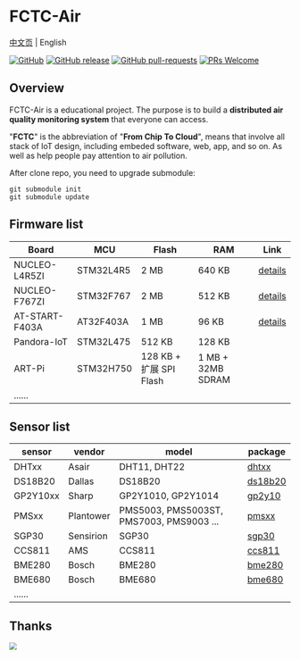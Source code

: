 # FCTC-Air

[中文页](README_zh.md) | English

[![GitHub](https://img.shields.io/github/license/luhuadong/fctc-air.svg)](https://github.com/luhuadong/fctc-air/blob/master/LICENSE)
[![GitHub release](https://img.shields.io/github/release/luhuadong/fctc-air.svg)](https://github.com/luhuadong/fctc-air/releases)
[![GitHub pull-requests](https://img.shields.io/github/issues-pr/luhuadong/fctc-air.svg)](https://github.com/luhuadong/fctc-air/pulls)
[![PRs Welcome](https://img.shields.io/badge/PRs-welcome-brightgreen.svg?style=flat)](https://github.com/luhuadong/fctc-air/issues)



## Overview

FCTC-Air is a educational project. The purpose is to build a **distributed air quality monitoring system** that everyone can access. 

"**FCTC**" is the abbreviation of "**From Chip To Cloud**", means that involve all stack of IoT design, including embeded software, web, app, and so on. As well as help people pay attention to air pollution.



After clone repo, you need to upgrade submodule:

```shell
git submodule init
git submodule update
```



## Firmware list

| Board | MCU | Flash | RAM | Link |
| -- | -- | -- | -- | -- |
| NUCLEO-L4R5ZI | STM32L4R5 | 2 MB | 640 KB | [details](https://www.st.com/en/evaluation-tools/nucleo-l4r5zi.html) |
| NUCLEO-F767ZI | STM32F767 | 2 MB | 512 KB | [details](https://www.st.com/en/evaluation-tools/nucleo-f767zi.html) |
| AT-START-F403A | AT32F403A | 1 MB | 96 KB | [details](https://blog.csdn.net/lu_embedded/article/details/105816401) |
| Pandora-IoT | STM32L475 | 512 KB | 128 KB |  |
| ART-Pi | STM32H750 | 128 KB + 扩展 SPI Flash | 1 MB + 32MB SDRAM |  |
| ...... |  |  |  |  |




## Sensor list

| sensor | vendor | model | package |
| -- | -- | -- | -- |
| DHTxx | Asair | DHT11, DHT22 | [dhtxx](https://github.com/luhuadong/rtt-dhtxx) |
| DS18B20 | Dallas | DS18B20 | [ds18b20](https://github.com/willianchanlovegithub/ds18b20) |
| GP2Y10xx | Sharp | GP2Y1010, GP2Y1014 | [gp2y10](https://github.com/luhuadong/rtt-gp2y10) |
| PMSxx | Plantower | PMS5003, PMS5003ST, PMS7003, PMS9003 ... | [pmsxx](https://github.com/luhuadong/rtt-pmsxx) |
| SGP30 | Sensirion | SGP30 | [sgp30](https://github.com/luhuadong/rtt-sgp30) |
| CCS811 | AMS | CCS811 | [ccs811](https://github.com/luhuadong/rtt-ccs811) |
| BME280 | Bosch | BME280 | [bme280](https://github.com/RT-Thread-packages/bme280) |
| BME680 | Bosch | BME680 | [bme680](https://github.com/luhuadong/rtt-bme680) |
| ...... |  |  |  |




## Thanks

<a href="https://www.jetbrains.com/?from=FCTC-Air"><img src="./images/jetbrains.svg" style="zoom:80%;" /></a>

